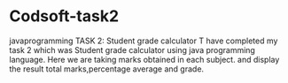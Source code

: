 # Codsoft-task2
javaprogramming
TASK 2: Student grade calculator 
T have completed my task 2 which was Student grade calculator using java programming language. Here we are taking marks obtained in each subject. and display the result total marks,percentage average and grade.
